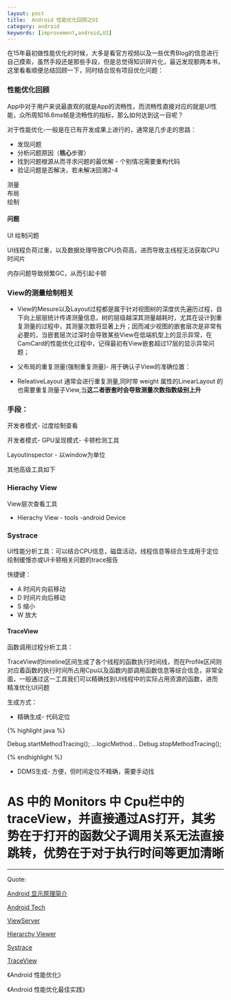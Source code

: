 ```yaml
---
layout: post
title:  Android 性能优化回顾之UI
category: android
keywords: [improvement,android,UI]
---
```


在15年最初做性能优化的时候，大多是看官方视频以及一些优秀Blog的信息进行自己摸索，虽然手段还是那些手段，但是总觉得知识碎片化，最近发现额两本书，这里看看顺便总结回顾一下，同时结合现有项目优化问题：

### 性能优化回顾

App中对于用户来说最直观的就是App的流畅性，而流畅性直接对应的就是UI性能，众所周知16.6ms帧是流畅性的指标，那么如何达到这一目呢？

对于性能优化-一般是在已有开发成果上进行的，通常是几步走的思路：

* 发现问题      
* 分析问题原因（**核心**步骤）    
* 找到问题根源从而寻求问题的最优解 - 个别情况需要重构代码   
* 验证问题是否解决，若未解决回溯2-4   


测量   
布局   
绘制  


#### 问题

UI 绘制问题

UI线程负荷过重，以及数据处理导致CPU负荷高，进而导致主线程无法获取CPU时间片

内存问题导致频繁GC，从而引起卡顿


### View的测量绘制相关

* View的Mesure以及Layout过程都是属于针对视图树的深度优先遍历过程，自下向上层层统计传递测量信息，树的层级越深其测量越耗时，尤其在设计到重复测量的过程中，其测量次数将显著上升；因而减少视图的嵌套层次是非常有必要的，当嵌套层次过深时会导致某些View在低端机型上的显示异常，在CamCard的性能优化过程中，记得最初有View嵌套超过17层的显示异常问题；

* 父布局的重复测量(强制重复测量)- 用于确认子View的准确位置：

* ReleativeLayout 通常会进行重复测量,同时带 weight 属性的LinearLayout 的也需要重复测量子View,当**这二者嵌套时会导致测量次数指数级别上升**


### 手段：

开发者模式- 过度绘制查看

开发者模式- GPU呈现模式- 卡顿检测工具   

Layoutinspector    - 以window为单位   

其他高级工具如下

### Hierachy View

View层次查看工具

* Hierachy View  - tools -android Device 


### Systrace  

UI性能分析工具：可以结合CPU信息，磁盘活动，线程信息等综合生成用于定位绘制缓慢亦或UI卡顿相关问题的trace报告

快捷键：

* A  时间片向前移动   
* D  时间片向后移动    
* S  缩小      
* W  放大

#### TraceView

函数调用过程分析工具：

TraceView的timeline区间生成了各个线程的函数执行时间线，而在Profile区间则对应着函数的执行时间所占用Cpu以及函数内部调用函数信息等综合信息，非常全面，一般通过这一工具我们可以精确找到UI线程中的实际占用资源的函数，进而精准优化UI问题

生成方式：

* 精确生成- 代码定位   

{% highlight java %}

Debug.startMethodTracing();
...logicMethod...
Debug.stopMethodTracing();

{% endhighlight %}

* DDMS生成- 方便，但时间定位不精确，需要手动找


# AS 中的 Monitors 中 Cpu栏中的traceView，并直接通过AS打开，其劣势在于打开的函数父子调用关系无法直接跳转，优势在于对于执行时间等更加清晰



--- 

Quote:

[Android 显示原理简介](http://djt.qq.com/article/view/987)

[Android Tech](https://github.com/lyc7898/AndroidTech)

[ViewServer](https://github.com/romainguy/ViewServer)

[Hierarchy Viewer](https://developer.android.com/studio/profile/hierarchy-viewer.html#start)

[Systrace](https://developer.android.com/studio/profile/systrace.html#analysis) 

[TraceView](https://developer.android.com/studio/profile/traceview.html)

《Android 性能优化》

《Android 性能优化最佳实践》

